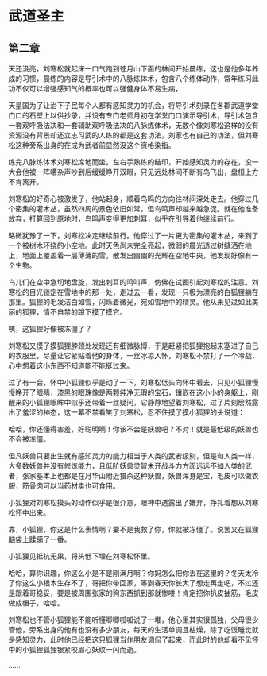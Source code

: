 # 武道圣主

## 第二章

天还没亮，刘寒松就起床一口气跑到苍月山下面的林间开始晨练，这也是他多年养成的习惯，晨练的内容是导引术中的八脉炼体术，包含八个练体动作，常年练习此功不仅可以增强感知气的概率也可以强健身体不易生病，

天星国为了让治下子民每个人都有感知灵力的机会，将导引术刻录在各郡武道学堂门口的石壁上以供抄录，并设有专门老师月初在学堂门口演示导引术，导引术包含一套观呼吸法决和一套辅助观呼吸法决的八脉炼体术，无数个像刘寒松这样的没有资源没有背景却还立志习武的人练的都是这套功法，刘家也有自己的功法，但刘寒松这种旁系出身的在成为武者前显然没这个资格染指。

练完八脉炼体术刘寒松席地而坐，左右手熟练的结印，开始感知灵力的存在，没一大会他被一阵嘈杂声吵到后缓缓睁开双眼，只见远处林间不断有鸟飞出，盘桓上方不肯离开。

刘寒松的好奇心被激发了，他站起身，顺着鸟鸣的方向往林间深处走去。他穿过几个密集的灌木丛，虽然四周的景色依旧如常，但鸟鸣声却越来越急促。就在他准备放弃，打算回到原地时，鸟鸣声变得更加刺耳，似乎在引导着他继续前行。

略微犹豫了一下，刘寒松决定继续前行。他穿过了一片更为密集的灌木丛，来到了一个被树木环绕的小空地。此时天色尚未完全亮起，微弱的晨光透过树缝洒在地上，地面上覆盖着一层薄薄的雪，散发出幽幽的光辉在空地中央，他发现好像有一个生物。

鸟儿们在空中急切地盘旋，发出刺耳的鸣叫声，仿佛在试图引起刘寒松的注意。刘寒松的目光锁定在雪地中的那一处，走过去一看，发现一只极为漂亮的白狐狸躺在那里。狐狸的毛发洁白如雪，闪烁着微光，宛如雪地中的精灵。他从未见过如此美丽的狐狸，情不自禁的蹲下摸了摸它。

咦，这狐狸好像被冻僵了？

刘寒松又摸了摸狐狸脖颈处发现还有细微脉搏，于是赶紧把狐狸抱起来塞进了自己的衣服里，尽量让它紧贴着他的身体，一丝冰凉入怀，刘寒松不禁打了一个冷战，心中想着这小东西不知道能不能挺过来。

过了有一会，怀中小狐狸似乎是动了一下，刘寒松低头向怀中看去，只见小狐狸慢慢睁开了眼睛，漆黑的眼珠像是两颗纯净无瑕的宝石，镶嵌在这小小的身躯上，刚醒来的小狐狸眼眸中似乎还带着一丝疑问，它静静地望着刘寒松，过了片刻居然露出了羞涩的神态，这一幕不禁看笑了刘寒松，忍不住摸了摸小狐狸的头说道：

哈哈，你还懂得害羞，好聪明啊！你该不会是妖兽吧？不对！就是最低级的妖兽也不会被冻僵。

但凡妖兽只要出生就有感知灵力的能力相当于人类的武者级别，但是和人类一样，大多数妖兽并没有修炼能力，且低阶妖兽灵智未开战斗力方面远远不如人类的武者，张家基本上也都是在月华山附近猎杀这种妖兽，妖兽浑身是宝，毛皮可以做衣服，筋骨肉可以当药材卖也可食用。



小狐狸对刘寒松摸头的动作似乎是很介意，眼神中透露出了嫌弃，挣扎着想从刘寒松怀中出来。

靠，小狐狸，你这是什么表情啊？要不是我救了你，你就被冻僵了。说罢又在狐狸脑袋上蹂躏了一番。

小狐狸见抵抗无果，将头低下埋在刘寒松怀里。

哈哈，算你识趣，你这么小是不是刚满月啊？你妈怎么把你丢在这里的？冬天太冷了你这么小根本生存不了，哥把你带回家，等到春天你长大了想走再走吧，不过还是跟着哥稳妥，要是被周围张家的狗东西抓到那就惨喽！肯定把你扒皮抽筋，毛皮做成帽子，哈哈。

刘寒松也不管小狐狸能不能听懂唧唧呱呱说了一堆，他心里其实很孤独，父母很少管他，旁系出身的他有也没有多少朋友，每天的生活单调且枯燥，除了吃饭睡觉就是感知灵力，此时他已经把这只狐狸当作朋友调侃了起来，而此时的他却看不见怀中的小狐狸狐狸银紧咬眉心妖纹一闪而逝。

......


